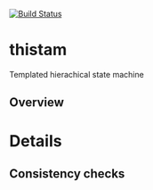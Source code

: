 [![Build Status](https://travis-ci.org/doheide/thism.svg?branch=master)](https://travis-ci.org/doheide/thism)

# thistam
Templated hierachical state machine

## Overview




# Details


## Consistency checks



